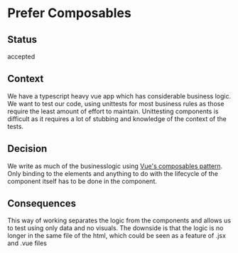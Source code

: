 # Prefer Composables

## Status

accepted

## Context

We have a typescript heavy vue app which has considerable business logic. We want to test our code, using unittests for most business rules as those require the least amount of effort to maintain. Unittesting components is difficult as it requires a lot of stubbing and knowledge of the context of the tests.

## Decision

We write as much of the businesslogic using [Vue's composables pattern](https://vuejs.org/guide/reusability/composables). Only binding to the elements and anything to do with the lifecycle of the component itself has to be done in the component.

## Consequences

This way of working separates the logic from the components and allows us to test using only data and no visuals.
The downside is that the logic is no longer in the same file of the html, which could be seen as a feature of .jsx and .vue files
